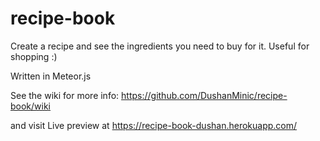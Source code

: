 # recipe-book
Create a recipe and see the ingredients you need to buy for it. Useful for shopping :)

Written in Meteor.js


See the wiki for more info: 
https://github.com/DushanMinic/recipe-book/wiki

and visit Live preview at https://recipe-book-dushan.herokuapp.com/
